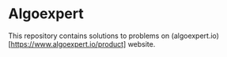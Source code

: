 # Algoexpert

This repository contains solutions to problems on (algoexpert.io)[https://www.algoexpert.io/product] website.